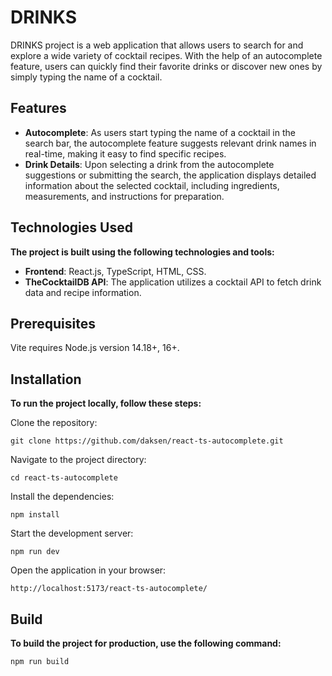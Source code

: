 # DRINKS
DRINKS project is a web application that allows users to search for and explore a wide variety of cocktail recipes. With the help of an autocomplete feature, users can quickly find their favorite drinks or discover new ones by simply typing the name of a cocktail.

## Features
- **Autocomplete**: As users start typing the name of a cocktail in the search bar, the autocomplete feature suggests relevant drink names in real-time, making it easy to find specific recipes.
- **Drink Details**: Upon selecting a drink from the autocomplete suggestions or submitting the search, the application displays detailed information about the selected cocktail, including ingredients, measurements, and instructions for preparation.

## Technologies Used
**The project is built using the following technologies and tools:**

- **Frontend**: React.js, TypeScript, HTML, CSS.
- **TheCocktailDB API**: The application utilizes a cocktail API to fetch drink data and recipe information.

## Prerequisites
Vite requires Node.js version 14.18+, 16+.

## Installation
**To run the project locally, follow these steps:**

Clone the repository:
```shell
git clone https://github.com/daksen/react-ts-autocomplete.git
```

Navigate to the project directory:
```shell
cd react-ts-autocomplete
```

Install the dependencies:
```shell
npm install
```

Start the development server:
``` shell
npm run dev
```

Open the application in your browser:
```shell
http://localhost:5173/react-ts-autocomplete/
```

## Build
**To build the project for production, use the following command:**

```shell
npm run build
```

